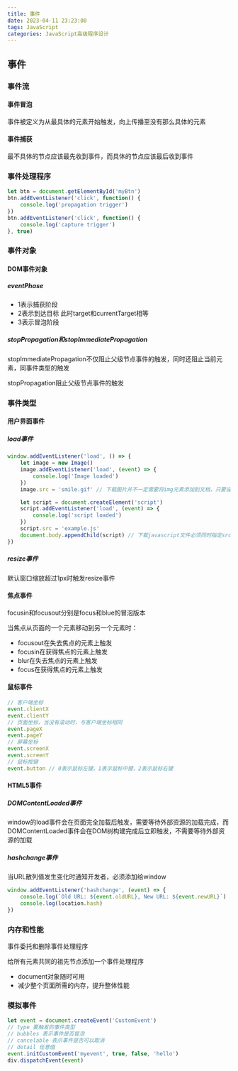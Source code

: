 ```yaml
---
title: 事件
date: 2023-04-11 23:23:00
tags: JavaScript
categories: JavaScript高级程序设计
---
```


## 事件

### 事件流

#### 事件冒泡

事件被定义为从最具体的元素开始触发，向上传播至没有那么具体的元素

#### 事件捕获

最不具体的节点应该最先收到事件，而具体的节点应该最后收到事件

### 事件处理程序

```javascript
let btn = document.getElementById('myBtn')
btn.addEventListener('click', function() {
    console.log('propagation trigger')
})
btn.addEventListener('click', function() {
    console.log('capture trigger')
}, true)
```

### 事件对象

#### DOM事件对象

##### eventPhase

- 1表示捕获阶段
- 2表示到达目标 此时target和currentTarget相等
- 3表示冒泡阶段

##### stopPropagation和stopImmediatePropagation

stopImmediatePropagation不仅阻止父级节点事件的触发，同时还阻止当前元素，同事件类型的触发

stopPropagation阻止父级节点事件的触发

### 事件类型

#### 用户界面事件

##### load事件

```javascript
window.addEventListener('load', () => {
    let image = new Image()
    image.addEventListener('load', (event) => {
        console.log('Image loaded')
    })
    image.src = 'smile.gif' // 下载图片并不一定需要将img元素添加到文档，只要设置了src属性，就会立即开始下载

    let script = document.createElement('script')
    script.addEventListener('load', (event) => {
        console.log('script loaded')
    })
    script.src = 'example.js'
    document.body.appendChild(script) // 下载javascript文件必须同时指定src属性，并把script元素添加到文档，才会开始下载
})
```

##### resize事件

默认窗口缩放超过1px时触发resize事件

#### 焦点事件

focusin和focusout分别是focus和blue的冒泡版本

当焦点从页面的一个元素移动到另一个元素时：

- focusout在失去焦点的元素上触发
- focusin在获得焦点的元素上触发
- blur在失去焦点的元素上触发
- focus在获得焦点的元素上触发

#### 鼠标事件

```javascript
// 客户端坐标
event.clientX
event.clientY
// 页面坐标，当没有滚动时，与客户端坐标相同
event.pageX
event.pageY
// 屏幕坐标
event.screenX
event.screenY
// 鼠标按键
event.button // 0表示鼠标左键，1表示鼠标中键，2表示鼠标右键
```

#### HTML5事件

##### DOMContentLoaded事件

window的load事件会在页面完全加载后触发，需要等待外部资源的加载完成，而DOMContentLoaded事件会在DOM树构建完成后立即触发，不需要等待外部资源的加载

##### hashchange事件

当URL散列值发生变化时通知开发者，必须添加给window

```javascript
window.addEventListener('hashchange', (event) => {
    console.log(`Old URL: ${event.oldURL}, New URL: ${event.newURL}`)
    console.log(location.hash)
})
```

### 内存和性能

事件委托和删除事件处理程序

给所有元素共同的祖先节点添加一个事件处理程序

- document对象随时可用
- 减少整个页面所需的内存，提升整体性能

### 模拟事件

```javascript
let event = document.createEvent('CustomEvent')
// type 要触发的事件类型
// bubbles 表示事件是否冒泡
// cancelable 表示事件是否可以取消
// detail 任意值
event.initCustomEvent('myevent', true, false, 'hello')
div.dispatchEvent(event)
```

